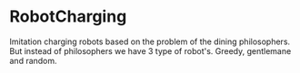 # RobotCharging
Imitation charging robots based on the problem of the dining philosophers. 
But instead of philosophers we have 3 type of robot's. Greedy, gentlemane and random.
